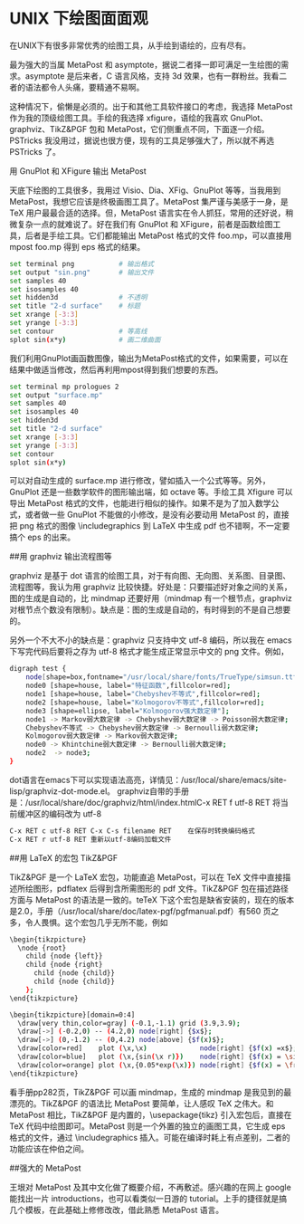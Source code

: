 # UNIX 下绘图面面观


在UNIX下有很多非常优秀的绘图工具，从手绘到语绘的，应有尽有。

最为强大的当属 MetaPost 和 asymptote，据说二者择一即可满足一生绘图的需求。asymptote 是后来者，C 语言风格，支持 3d 效果，也有一群粉丝。我看二者的语法都令人头痛，要精通不易啊。

这种情况下，偷懒是必须的。出于和其他工具软件接口的考虑，我选择 MetaPost 作为我的顶级绘图工具。手绘的我选择 xfigure，语绘的我喜欢 GnuPlot、graphviz、TikZ&PGF 包和 MetaPost，它们侧重点不同，下面逐一介绍。PSTricks 我没用过，据说也很方便，现有的工具足够强大了，所以就不再选 PSTricks 了。

用 GnuPlot 和 XFigure 输出 MetaPost

天底下绘图的工具很多，我用过 Visio、Dia、XFig、GnuPlot 等等，当我用到 MetaPost，我想它应该是终极画图工具了。MetaPost 集严谨与美感于一身，是TeX 用户最最合适的选择。但，MetaPost 语言实在令人抓狂，常用的还好说，稍微复杂一点的就难说了。好在我们有 GnuPlot 和 XFigure，前者是函数绘图工具，后者是手绘工具。它们都能输出 MetaPost 格式的文件 foo.mp，可以直接用 mpost foo.mp 得到 eps 格式的结果。

```sh
set terminal png           # 输出格式
set output "sin.png"       # 输出文件
set samples 40
set isosamples 40
set hidden3d               # 不透明
set title "2-d surface"    # 标题
set xrange [-3:3]
set yrange [-3:3]
set contour                # 等高线
splot sin(x*y)             # 画二维曲面
```

我们利用GnuPlot画函数图像，输出为MetaPost格式的文件，如果需要，可以在结果中做适当修改，然后再利用mpost得到我们想要的东西。

```sh
set terminal mp prologues 2
set output "surface.mp"
set samples 40
set isosamples 40
set hidden3d
set title "2-d surface"
set xrange [-3:3]
set yrange [-3:3]
set contour
splot sin(x*y)
```

可以对自动生成的 surface.mp 进行修改，譬如插入一个公式等等。另外，GnuPlot 还是一些数学软件的图形输出端，如 octave 等。手绘工具 Xfigure 可以导出 MetaPost 格式的文件，也能进行相似的操作。如果不是为了加入数学公式，或者做一些 GnuPlot 不能做的小修改，是没有必要动用 MetaPost 的，直接把 png 格式的图像 \includegraphics 到 LaTeX 中生成 pdf 也不错啊，不一定要搞个 eps 的出来。

##用 graphviz 输出流程图等

graphviz 是基于 dot 语言的绘图工具，对于有向图、无向图、关系图、目录图、流程图等，我认为用 graphviz 比较快捷。好处是：只要描述好对象之间的关系，图的生成是自动的，比 mindmap 还要好用（mindmap 有一个根节点，graphviz 对根节点个数没有限制）。缺点是：图的生成是自动的，有时得到的不是自己想要的。

另外一个不大不小的缺点是：graphviz 只支持中文 utf-8 编码，所以我在 emacs 下写完代码后要将之存为 utf-8 格式才能生成正常显示中文的 png 文件。例如，

```sh
digraph test {
	node[shape=box,fontname="/usr/local/share/fonts/TrueType/simsun.ttf",fontsize=12];
	node0 [shape=house, label="特征函数",fillcolor=red];
	node1 [shape=house, label="Chebyshev不等式",fillcolor=red];
	node2 [shape=house, label="Kolmogorov不等式",fillcolor=red];
	node3 [shape=ellipse, label="Kolmogorov强大数定律"];
	node1 -> Markov弱大数定律 -> Chebyshev弱大数定律 -> Poisson弱大数定律;
	Chebyshev不等式 -> Chebyshev弱大数定律 -> Bernoulli弱大数定律;
	Kolmogorov弱大数定律 -> Markov弱大数定律;
	node0 -> Khintchine弱大数定律 -> Bernoulli弱大数定律;
	node2  -> node3;
}
```

dot语言在emacs下可以实现语法高亮，详情见：/usr/local/share/emacs/site-lisp/graphviz-dot-mode.el。 graphviz自带的手册是：/usr/local/share/doc/graphviz/html/index.htmlC-x RET f utf-8 RET	将当前缓冲区的编码改为 utf-8

```sh
C-x RET c utf-8 RET C-x C-s filename RET	在保存时转换编码格式
C-x RET r utf-8 RET	重新以utf-8编码加载文件
```

##用 LaTeX 的宏包 TikZ&PGF

TikZ&PGF 是一个 LaTeX 宏包，功能直追 MetaPost，可以在 TeX 文件中直接描述所绘图形，pdflatex 后得到含所需图形的 pdf 文件。TikZ&PGF 包在描述路径方面与 MetaPost 的语法是一致的。teTeX 下这个宏包是缺省安装的，现在的版本是2.0，手册（/usr/local/share/doc/latex-pgf/pgfmanual.pdf）有560 页之多，令人畏惧。这个宏包几乎无所不能，例如

```sh
\begin{tikzpicture}
  \node {root}
    child {node {left}}
    child {node {right}
      child {node {child}}
      child {node {child}}
    };
\end{tikzpicture}
```

```sh
\begin{tikzpicture}[domain=0:4]
  \draw[very thin,color=gray] (-0.1,-1.1) grid (3.9,3.9);
  \draw[->] (-0.2,0) -- (4.2,0) node[right] {$x$};
  \draw[->] (0,-1.2) -- (0,4.2) node[above] {$f(x)$};
  \draw[color=red]    plot (\x,\x)             node[right] {$f(x) =x$};
  \draw[color=blue]   plot (\x,{sin(\x r)})    node[right] {$f(x) = \sin x$};
  \draw[color=orange] plot (\x,{0.05*exp(\x)}) node[right] {$f(x) = \frac{1}{20} \mathrm e^x$};
\end{tikzpicture}
```

看手册pp282页，TikZ&PGF 可以画 mindmap，生成的 mindmap 是我见到的最漂亮的。TikZ&PGF 的语法比 MetaPost 要简单，让人感叹 TeX 之伟大。和 MetaPost 相比，TikZ&PGF 是内置的，\usepackage{tikz} 引入宏包后，直接在 TeX 代码中绘图即可。MetaPost 则是一个外置的独立的画图工具，它生成 eps 格式的文件，通过 \includegraphics 插入。可能在编译时耗上有点差别，二者的功能应该在仲伯之间。

##强大的 MetaPost

王垠对 MetaPost 及其中文化做了概要介绍，不再敷述。感兴趣的在网上 google 能找出一片 introductions，也可以看类似一日游的 tutorial。上手的捷径就是搞几个模板，在此基础上修修改改，借此熟悉 MetaPost 语言。